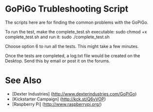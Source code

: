 # GoPiGo Trubleshooting Script

The scripts here are for finding the common problems with the GoPiGo.

To run the test, make the complete_test.sh executable:
		sudo chmod +x complete_test.sh
and run it:
		sudo ./complete_test.sh

Choose option 6 to run all the tests. This might take a few minutes.

Once the tests are completed, a log.txt file would be created on the Desktop. Send this by email or post it on the forums. 

# See Also

- [Dexter Industries] (http://www.dexterindustries.com/GoPiGo)
- [Kickstarter Campaign] (http://kck.st/Q6vVOP)
- [Raspberry Pi] (http://www.raspberrypi.org/)
